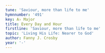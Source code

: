 ```yaml
---
tune: 'Saviour, more than life to me'
hymnnumber: '491'
key: A♭ Major
title: Every Day and Hour
firstline: 'Saviour, more than life to me'
topic: 'Living His Life: Nearer to God'
author: Fanny J. Crosby
year: '-'
---
```

